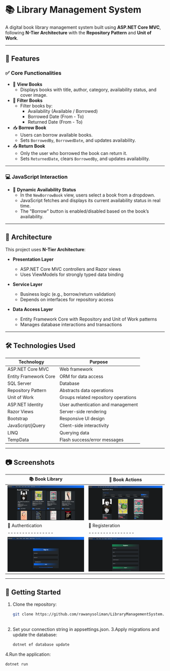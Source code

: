 # 📚 Library Management System

A digital book library management system built using **ASP.NET Core MVC**, following **N-Tier Architecture** with the **Repository Pattern** and **Unit of Work**.

---

## 🚀 Features

### ✅ Core Functionalities
- 📖 **View Books**  
  - Displays books with title, author, category, availability status, and cover image.
- 🔎 **Filter Books**  
  - Filter books by:
    - Availability (Available / Borrowed)
    - Borrowed Date (From - To)
    - Returned Date (From - To)
- 📥 **Borrow Book**
  - Users can borrow available books.
  - Sets `BorrowedBy`, `BorrowedDate`, and updates availability.
- 📤 **Return Book**
  - Only the user who borrowed the book can return it.
  - Sets `ReturnedDate`, clears `BorrowedBy`, and updates availability.

---

### 💻 JavaScript Interaction
- 🧠 **Dynamic Availability Status**
  - In the `NewBorrowBook` view, users select a book from a dropdown.
  - JavaScript fetches and displays its current availability status in real time.
  - The "Borrow" button is enabled/disabled based on the book’s availability.

---

## 🧱 Architecture

This project uses **N-Tier Architecture**:

- **Presentation Layer**
  - ASP.NET Core MVC controllers and Razor views
  - Uses ViewModels for strongly typed data binding

- **Service Layer**
  - Business logic (e.g., borrow/return validation)
  - Depends on interfaces for repository access

- **Data Access Layer**
  - Entity Framework Core with Repository and Unit of Work patterns
  - Manages database interactions and transactions

---

## 🛠️ Technologies Used

| Technology           | Purpose                                |
|----------------------|-----------------------------------------|
| ASP.NET Core MVC     | Web framework                          |
| Entity Framework Core| ORM for data access                    |
| SQL Server           | Database                               |
| Repository Pattern   | Abstracts data operations              |
| Unit of Work         | Groups related repository operations   |
| ASP.NET Identity     | User authentication and management     |
| Razor Views          | Server-side rendering                  |
| Bootstrap            | Responsive UI design                   |
| JavaScript/jQuery    | Client-side interactivity              |
| LINQ                 | Querying data                         |
| TempData             | Flash success/error messages           |

---

## 📷 Screenshots

| 📚 Book Library | 📖 Book Actions |
|----------------|----------------|
| ![Book List](imgs/img1.png) | ![Borrow/Return](imgs/img2.png) |
| 🔐 Authentication |📝 Registeration
|----------------|----------------|
| ![Login](imgs/img3.png) | ![Register](imgs/img4.png) |


---

## 📌 Getting Started

1. Clone the repository:
   ```bash
   git clone https://github.com/rawanysoliman/LibraryManagementSystem.git
  

2. Set your connection string in appsettings.json.
3.Apply migrations and update the database:
   ```bash
   dotnet ef database update
4.Run the application:
   ```bash
dotnet run
